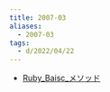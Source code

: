```yaml
---
title: 2007-03
aliases:
  - 2007-03
tags:
  - d/2022/04/22
---
```


- [Ruby_Baisc_メソッド](12/Ruby_Baisc_メソッド.md)